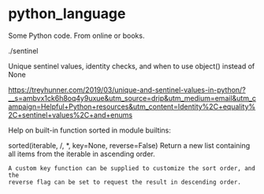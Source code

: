 # python_language
Some Python code.  From online or books.

./sentinel

Unique sentinel values, identity checks, and when to use object() instead of None

https://treyhunner.com/2019/03/unique-and-sentinel-values-in-python/?__s=ambvx1ck6h8oq4y9uxue&utm_source=drip&utm_medium=email&utm_campaign=Helpful+Python+resources&utm_content=Identity%2C+equality%2C+sentinel+values%2C+and+enums





Help on built-in function sorted in module builtins:

sorted(iterable, /, *, key=None, reverse=False)
    Return a new list containing all items from the iterable in ascending order.

    A custom key function can be supplied to customize the sort order, and the
    reverse flag can be set to request the result in descending order.


